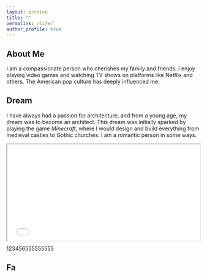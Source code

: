 ```yaml
---
layout: archive
title: ""
permalink: /life/
author_profile: true
---
```




## About Me

I am a compassionate person who cherishes my family and friends. I enjoy playing video games and watching TV shows on platforms like Netflix and others. The American pop culture has deeply influenced me.



## Dream

I have always had a passion for architecture, and from a young age, my dream was to become an architect. This dream was initially sparked by playing the game *Minecraft*, where I would design and build everything from medieval castles to Gothic churches. I am a romantic person in some ways.

<div style="position: relative; width:100%;   aspect-ratio: 1 / 0.5; border-width:1px;" id="myDIV">
    <iframe style="position: absolute; width: 100%; height: 100%; left: 0; top: 0; transform:scale(1);" src="../plugs/photo_album2/index.html" frameborder="1" scrolling="no" id="myIframe"></iframe>
</div>



123456555555555






## Fa
